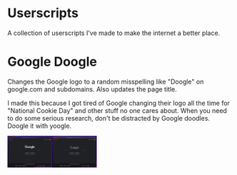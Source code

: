 # Userscripts
A collection of userscripts I've made to make the internet a better place.

# Google Doogle
Changes the Google logo to a random misspelling like "Doogle" on google.com and subdomains. Also updates the page title. 

I made this because I got tired of Google changing their logo all the time for "National Cookie Day" and other stuff no one cares about. When you need to do some serious research, don't be distracted by Google doodles. Doogle it with yoogle. 

<div style="display: flex; flex-direction: row;">
  <img src="Screenshots/google-doogle-before.png" style="width: 100px">
  <img src="Screenshots/google-doogle-after.png" style="width: 100px">
</div>
